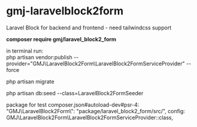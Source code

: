 # gmj-laravelblock2form

Laravel Block for backend and frontend - need tailwindcss support

**composer require gmj/laravel_block2_form**

in terminal run:<br/>
php artisan vendor:publish --provider="GMJ\LaravelBlock2Form\LaravelBlock2FormServiceProvider" --force

php artisan migrate

php artisan db:seed --class=LaravelBlock2FormSeeder

package for test
composer.json#autoload-dev#psr-4: "GMJ\\LaravelBlock2Form\\": "package/laravel_block2_form/src/",
config: GMJ\LaravelBlock2Form\LaravelBlock2FormServiceProvider::class,
